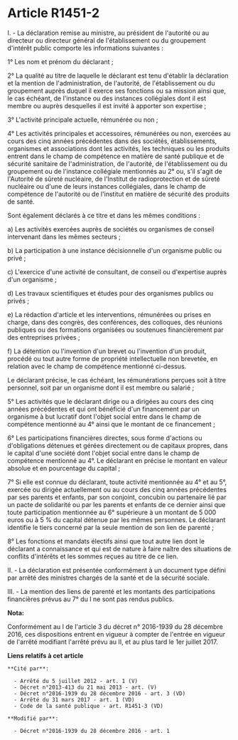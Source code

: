 # Article R1451-2

I. - La déclaration remise au ministre, au président de l'autorité ou au directeur ou directeur général de l'établissement ou
du groupement d'intérêt public comporte les informations suivantes : 

1° Les nom et prénom du déclarant ; 

2° La qualité au titre de laquelle le déclarant est tenu d'établir la déclaration et la mention de l'administration, de
l'autorité, de l'établissement ou du groupement auprès duquel il exerce ses fonctions ou sa mission ainsi que, le cas
échéant, de l'instance ou des instances collégiales dont il est membre ou auprès desquelles il est invité à apporter son
expertise ; 

3° L'activité principale actuelle, rémunérée ou non ; 

4° Les activités principales et accessoires, rémunérées ou non, exercées au cours des cinq années précédentes dans des
sociétés, établissements, organismes et associations dont les activités, les techniques ou les produits entrent dans le champ
de compétence en matière de santé publique et de sécurité sanitaire de l'administration, de l'autorité, de l'établissement ou
du groupement ou de l'instance collégiale mentionnés au 2° ou, s'il s'agit de l'Autorité de sûreté nucléaire, de l'Institut
de radioprotection et de sûreté nucléaire ou d'une de leurs instances collégiales, dans le champ de compétence de l'autorité
ou de l'institut en matière de sécurité des produits de santé. 

Sont également déclarés à ce titre et dans les mêmes conditions : 

a) Les activités exercées auprès de sociétés ou organismes de conseil intervenant dans les mêmes secteurs ; 

b) La participation à une instance décisionnelle d'un organisme public ou privé ; 

c) L'exercice d'une activité de consultant, de conseil ou d'expertise auprès d'un organisme ; 

d) Les travaux scientifiques et études pour des organismes publics ou privés ; 

e) La rédaction d'article et les interventions, rémunérées ou prises en charge, dans des congrès, des conférences, des
colloques, des réunions publiques ou des formations organisées ou soutenues financièrement par des entreprises privées ; 

f) La détention ou l'invention d'un brevet ou l'invention d'un produit, procédé ou tout autre forme de propriété
intellectuelle non brevetée, en relation avec le champ de compétence mentionné ci-dessus. 

Le déclarant précise, le cas échéant, les rémunérations perçues soit à titre personnel, soit par un organisme dont il est
membre ou salarié ; 

5° Les activités que le déclarant dirige ou a dirigées au cours des cinq années précédentes et qui ont bénéficié d'un
financement par un organisme à but lucratif dont l'objet social entre dans le champ de compétence mentionné au 4° ainsi que
le montant de ce financement ; 

6° Les participations financières directes, sous forme d'actions ou d'obligations détenues et gérées directement ou de
capitaux propres, dans le capital d'une société dont l'objet social entre dans le champ de compétence mentionné au 4°. Le
déclarant en précise le montant en valeur absolue et en pourcentage du capital ; 

7° Si elle est connue du déclarant, toute activité mentionnée au 4° et au 5°, exercée ou dirigée actuellement ou au cours des
cinq années précédentes par ses parents et enfants, par son conjoint, concubin ou partenaire lié par un pacte de solidarité
ou par les parents et enfants de ce dernier ainsi que toute participation mentionnée au 6° supérieure à un montant de 5 000
euros ou à 5 % du capital détenue par les mêmes personnes. Le déclarant identifie le tiers concerné par la seule mention de
son lien de parenté ; 

8° Les  fonctions et mandats électifs ainsi que tout autre lien dont le  déclarant a connaissance et qui est de nature à
faire naître des  situations de conflits d'intérêts et les sommes reçues au titre de ce  lien.

II. - La déclaration est présentée conformément à un document type défini par arrêté des ministres chargés de la santé et de
la sécurité sociale. 

III. - La mention des liens de parenté et les montants des participations financières prévus au 7° du I ne sont pas rendus
publics.

**Nota:**

Conformément au I de l'article 3 du décret n° 2016-1939 du 28 décembre 2016, ces dispositions entrent en vigueur à compter de
l'entrée en vigueur de l'arrêté modifiant l'arrêté prévu au II, et au plus tard le 1er juillet 2017.

**Liens relatifs à cet article**

	**Cité par**:

	  - Arrêté du 5 juillet 2012 - art. 1 (V)
	  - Décret n°2013-413 du 21 mai 2013 - art. (V)
	  - Décret n°2016-1939 du 28 décembre 2016 - art. 3 (VD)
	  - Arrêté du 31 mars 2017 - art. 1 (VD)
	  - Code de la santé publique - art. R1451-3 (VD)

	**Modifié par**:

	  - Décret n°2016-1939 du 28 décembre 2016 - art. 1
